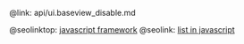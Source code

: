 @link: api/ui.baseview_disable.md

@seolinktop: [javascript framework](https://webix.com)
@seolink: [list in javascript](https://webix.com/widget/list/)